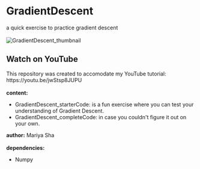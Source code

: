 # GradientDescent
a quick exercise to practice gradient descent
<br>
<br>
![GradientDescent_thumbnail](https://user-images.githubusercontent.com/32107652/219253398-03f06f7e-b573-415c-b868-c73ebff45f3e.jpg)
<br>
<h2>Watch on YouTube</h2>
This repository was created to accomodate my YouTube tutorial:
<br>
https://youtu.be/jwStsp8JUPU
<br>
<br>
<b>content: </b>

- GradientDescent_starterCode: is a fun exercise where you can test your understanding of Gradient Descent.
- GradientDescent_completeCode: in case you couldn't figure it out on your own.

<b>author:</b> Mariya Sha
<br>
<br>
<b>dependencies: </b>

- Numpy
